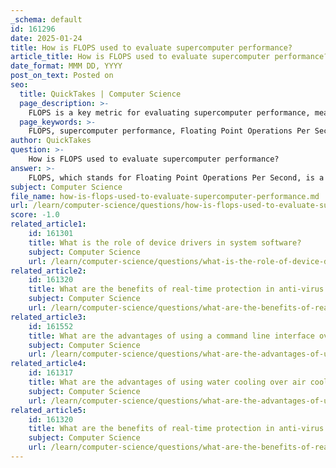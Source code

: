 ```yaml
---
_schema: default
id: 161296
date: 2025-01-24
title: How is FLOPS used to evaluate supercomputer performance?
article_title: How is FLOPS used to evaluate supercomputer performance?
date_format: MMM DD, YYYY
post_on_text: Posted on
seo:
  title: QuickTakes | Computer Science
  page_description: >-
    FLOPS is a key metric for evaluating supercomputer performance, measuring floating-point operations per second and providing insights into computational power, parallel processing capabilities, and application suitability.
  page_keywords: >-
    FLOPS, supercomputer performance, Floating Point Operations Per Second, high-performance measurement, parallel processing, benchmarking, scalability, resource management, application suitability, scientific simulations, weather forecasting, cryptography, computational power
author: QuickTakes
question: >-
    How is FLOPS used to evaluate supercomputer performance?
answer: >-
    FLOPS, which stands for Floating Point Operations Per Second, is a critical metric used to evaluate the performance of supercomputers. It quantifies the number of floating-point calculations a supercomputer can perform in one second, making it particularly relevant for tasks that require extensive numerical computations, such as scientific simulations, weather forecasting, and cryptography.\n\n### Importance of FLOPS in Evaluating Supercomputer Performance\n\n1. **High-Performance Measurement**: FLOPS provides a standardized way to measure the computational power of supercomputers. For instance, supercomputers are often rated in terms of MFLOPS (million FLOPS), GFLOPS (billion FLOPS), and TFLOPS (trillion FLOPS). This allows for easy comparison between different systems and architectures.\n\n2. **Parallel Processing Capability**: Supercomputers typically consist of thousands of processors working in parallel. The ability to achieve high FLOPS indicates effective utilization of these processors. The architecture of supercomputers, including the use of Graphics Processing Units (GPUs), enhances their ability to perform many calculations simultaneously, thus increasing their FLOPS rating.\n\n3. **Benchmarking and Performance Evaluation**: FLOPS is often used in conjunction with other performance metrics, such as MIPS (Million Instructions Per Second) and SPEC benchmarks. By analyzing FLOPS alongside these metrics, researchers and organizations can gain insights into the overall performance and efficiency of a supercomputer.\n\n4. **Scalability and Resource Management**: Supercomputers are designed to scale effectively, allowing researchers to increase computational capacity as needed. High FLOPS ratings can indicate a supercomputer's ability to handle larger and more complex simulations, which is crucial in fields like climate modeling and molecular dynamics.\n\n5. **Application Suitability**: Different applications may require different types of computations. FLOPS is particularly relevant for applications that rely heavily on floating-point arithmetic. However, mapping applications effectively to utilize all available FLOPS can be challenging, as it requires careful optimization of algorithms and workloads.\n\nIn summary, FLOPS serves as a vital performance metric for supercomputers, reflecting their computational capabilities and efficiency in handling complex calculations. It plays a significant role in benchmarking, resource management, and determining the suitability of supercomputers for various scientific and engineering applications.
subject: Computer Science
file_name: how-is-flops-used-to-evaluate-supercomputer-performance.md
url: /learn/computer-science/questions/how-is-flops-used-to-evaluate-supercomputer-performance
score: -1.0
related_article1:
    id: 161301
    title: What is the role of device drivers in system software?
    subject: Computer Science
    url: /learn/computer-science/questions/what-is-the-role-of-device-drivers-in-system-software
related_article2:
    id: 161320
    title: What are the benefits of real-time protection in anti-virus utility software?
    subject: Computer Science
    url: /learn/computer-science/questions/what-are-the-benefits-of-realtime-protection-in-antivirus-utility-software
related_article3:
    id: 161552
    title: What are the advantages of using a command line interface over a graphical user interface?
    subject: Computer Science
    url: /learn/computer-science/questions/what-are-the-advantages-of-using-a-command-line-interface-over-a-graphical-user-interface
related_article4:
    id: 161317
    title: What are the advantages of using water cooling over air cooling in heat maintenance?
    subject: Computer Science
    url: /learn/computer-science/questions/what-are-the-advantages-of-using-water-cooling-over-air-cooling-in-heat-maintenance
related_article5:
    id: 161320
    title: What are the benefits of real-time protection in anti-virus utility software?
    subject: Computer Science
    url: /learn/computer-science/questions/what-are-the-benefits-of-realtime-protection-in-antivirus-utility-software
---
```


&nbsp;